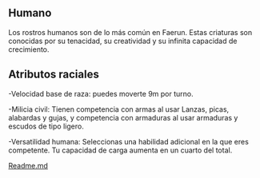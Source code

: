Humano
-
Los rostros humanos son de lo más común en Faerun. Estas criaturas son conocidas por su tenacidad, su creatividad y su infinita capacidad de crecimiento.

Atributos raciales
-
-Velocidad base de raza: puedes moverte 9m por turno.

-Milicia civil: Tienen competencia con armas al usar Lanzas, picas, alabardas y gujas, y competencia con armaduras al usar armaduras y escudos de tipo ligero.

-Versatilidad humana: Seleccionas una habilidad adicional en la que eres competente. Tu capacidad de carga aumenta en un cuarto del total.

[Readme.md](README.md)